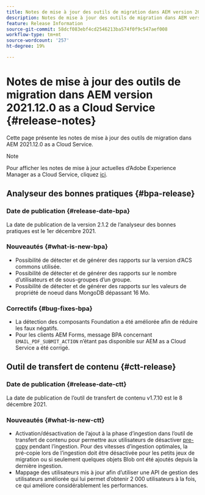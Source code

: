 ```yaml
---
title: Notes de mise à jour des outils de migration dans AEM version 2021.12.0 as a Cloud Service
description: Notes de mise à jour des outils de migration dans AEM version 2021.12.0 as a Cloud Service
feature: Release Information
source-git-commit: 58dcf083ebf4cd2546213ba574f0f9c547aef008
workflow-type: tm+mt
source-wordcount: '257'
ht-degree: 19%

---
```



# Notes de mise à jour des outils de migration dans AEM version 2021.12.0 as a Cloud Service {#release-notes}

Cette page présente les notes de mise à jour des outils de migration dans AEM 2021.12.0 as a Cloud Service.

>[!NOTE]
>Pour afficher les notes de mise à jour actuelles d’Adobe Experience Manager as a Cloud Service, cliquez [ici](https://experienceleague.adobe.com/docs/experience-manager-cloud-service/release-notes/release-notes/release-notes-current.html?lang=fr).

## Analyseur des bonnes pratiques {#bpa-release}

### Date de publication {#release-date-bpa}

La date de publication de la version 2.1.2 de l’analyseur des bonnes pratiques est le 1er décembre 2021.

### Nouveautés {#what-is-new-bpa}

* Possibilité de détecter et de générer des rapports sur la version d’ACS commons utilisée.
* Possibilité de détecter et de générer des rapports sur le nombre d’utilisateurs et de sous-groupes d’un groupe.
* Possibilité de détecter et de générer des rapports sur les valeurs de propriété de noeud dans MongoDB dépassant 16 Mo.

### Correctifs {#bug-fixes-bpa}

* La détection des composants Foundation a été améliorée afin de réduire les faux négatifs.
* Pour les clients AEM Forms, message BPA concernant `EMAIL_PDF_SUBMIT_ACTION` n’étant pas disponible sur AEM as a Cloud Service a été corrigé.


## Outil de transfert de contenu {#ctt-release}

### Date de publication {#release-date-ctt}

La date de publication de l’outil de transfert de contenu v1.7.10 est le 8 décembre 2021.

### Nouveautés {#what-is-new-ctt}

* Activation/désactivation de l’ajout à la phase d’ingestion dans l’outil de transfert de contenu pour permettre aux utilisateurs de désactiver [pre-copy](https://experienceleague.adobe.com/docs/experience-manager-cloud-service/moving/cloud-migration/content-transfer-tool/handling-large-content-repositories.html?lang=fr) pendant l’ingestion. Pour des vitesses d’ingestion optimales, la pré-copie lors de l’ingestion doit être désactivée pour les petits jeux de migration ou si seulement quelques objets Blob ont été ajoutés depuis la dernière ingestion.
* Mappage des utilisateurs mis à jour afin d’utiliser une API de gestion des utilisateurs améliorée qui lui permet d’obtenir 2 000 utilisateurs à la fois, ce qui améliore considérablement les performances.
